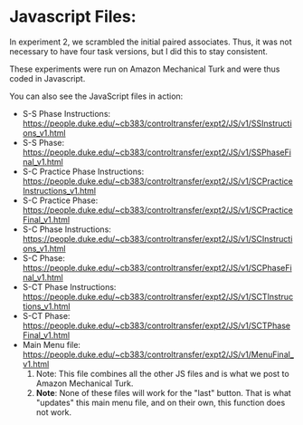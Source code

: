 # Javascript Files:

In experiment 2, we scrambled the initial paired associates. Thus, it was not necessary to have four task versions, but I did this to stay consistent.

These experiments were run on Amazon Mechanical Turk and were thus coded in Javascript.

You can also see the JavaScript files in action:
* S-S Phase Instructions: https://people.duke.edu/~cb383/controltransfer/expt2/JS/v1/SSInstructions_v1.html
* S-S Phase: https://people.duke.edu/~cb383/controltransfer/expt2/JS/v1/SSPhaseFinal_v1.html
* S-C Practice Phase Instructions: https://people.duke.edu/~cb383/controltransfer/expt2/JS/v1/SCPracticeInstructions_v1.html
* S-C Practice Phase: https://people.duke.edu/~cb383/controltransfer/expt2/JS/v1/SCPracticeFinal_v1.html
* S-C Phase Instructions: https://people.duke.edu/~cb383/controltransfer/expt2/JS/v1/SCInstructions_v1.html
* S-C Phase: https://people.duke.edu/~cb383/controltransfer/expt2/JS/v1/SCPhaseFinal_v1.html
* S-CT Phase Instructions: https://people.duke.edu/~cb383/controltransfer/expt2/JS/v1/SCTInstructions_v1.html
* S-CT Phase: https://people.duke.edu/~cb383/controltransfer/expt2/JS/v1/SCTPhaseFinal_v1.html
* Main Menu file: https://people.duke.edu/~cb383/controltransfer/expt2/JS/v1/MenuFinal_v1.html
  1. Note: This file combines all the other JS files and is what we post to Amazon Mechanical Turk.
  1. **Note**: None of these files will work for the "last" button. That is what "updates" this main menu file, and on their own, this function does not work.
